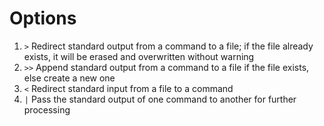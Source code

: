 # Options

1. `>` Redirect standard output from a command to a file; if the file already exists, it will be erased and overwritten without warning
2. `>>` Append standard output from a command to a file if the file exists, else create a new one
3. `<` Redirect standard input from a file to a command
4. `|` Pass the standard output of one command to another for further processing
